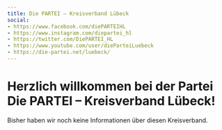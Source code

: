 ```yaml
---
title: Die PARTEI – Kreisverband Lübeck
social:
- https://www.facebook.com/diePARTEIHL
- https://www.instagram.com/diepartei_hl
- https://twitter.com/DiePARTEI_HL
- https://www.youtube.com/user/dieParteiLuebeck
- https://die-partei.net/luebeck/
---
```


# Herzlich willkommen bei der Partei Die PARTEI &ndash; Kreisverband Lübeck!

Bisher haben wir noch keine Informationen über diesen Kreisverband.
